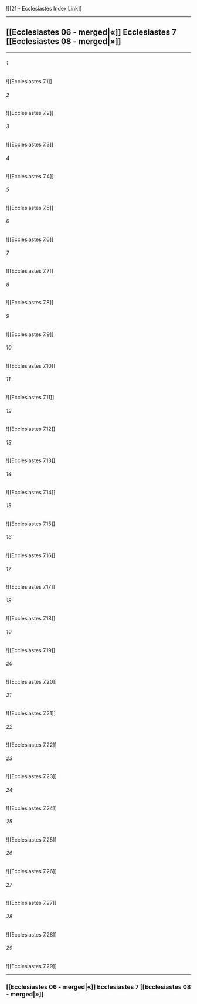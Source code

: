 ![[21 - Ecclesiastes Index Link]]

---
##  [[Ecclesiastes 06 - merged|«]] Ecclesiastes 7 [[Ecclesiastes 08 - merged|»]]

---

###### 1
![[Ecclesiastes 7.1]] 

###### 2
![[Ecclesiastes 7.2]] 

###### 3
![[Ecclesiastes 7.3]] 

###### 4
![[Ecclesiastes 7.4]]

###### 5 
![[Ecclesiastes 7.5]] 

###### 6
![[Ecclesiastes 7.6]] 

###### 7
![[Ecclesiastes 7.7]] 

###### 8
![[Ecclesiastes 7.8]] 

###### 9
![[Ecclesiastes 7.9]] 

###### 10
![[Ecclesiastes 7.10]] 

###### 11
![[Ecclesiastes 7.11]] 

###### 12
![[Ecclesiastes 7.12]]

###### 13
![[Ecclesiastes 7.13]] 

###### 14
![[Ecclesiastes 7.14]] 

###### 15
![[Ecclesiastes 7.15]]

###### 16
![[Ecclesiastes 7.16]] 

###### 17
![[Ecclesiastes 7.17]]

###### 18
![[Ecclesiastes 7.18]] 

###### 19
![[Ecclesiastes 7.19]] 

###### 20
![[Ecclesiastes 7.20]]

###### 21
![[Ecclesiastes 7.21]] 

###### 22
![[Ecclesiastes 7.22]] 

###### 23
![[Ecclesiastes 7.23]]

###### 24
![[Ecclesiastes 7.24]] 

###### 25
![[Ecclesiastes 7.25]]

###### 26
![[Ecclesiastes 7.26]] 

###### 27
![[Ecclesiastes 7.27]] 

###### 28
![[Ecclesiastes 7.28]]

###### 29
![[Ecclesiastes 7.29]] 


---
###  [[Ecclesiastes 06 - merged|«]] Ecclesiastes 7 [[Ecclesiastes 08 - merged|»]]